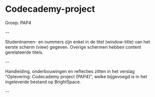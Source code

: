 # Codecademy-project
Groep: PAP4

--

Studentnamen- en nummers zijn enkel in de titel (window-title) van het eerste scherm (view) gegeven. Overige schermen hebben content gerelateerde titels. 



--



Handleiding, onderbouwingen en reflecties zitten in het verslag "Oplevering: Codecademy project (PAP4)", welke bijgevoegd is in het ingeleverde bestand op BrightSpace.




--
